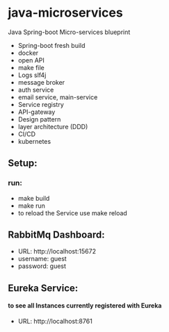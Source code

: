 # java-microservices
Java Spring-boot Micro-services blueprint


* Spring-boot fresh build
* docker
* open API
* make file
* Logs slf4j
* message broker
* auth service
* email service, main-service
* Service registry
* API-gateway
* Design pattern
* layer architecture (DDD)
* CI/CD
* kubernetes



## Setup: 
### run:
* make build
* make run
* to reload the Service use make reload


## RabbitMq Dashboard:
* URL: http://localhost:15672
* username: guest
* password: guest

## Eureka Service:
#### to see all Instances currently registered with Eureka
* URL: http://localhost:8761


